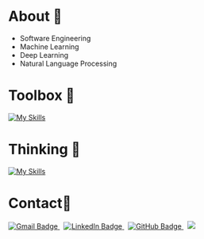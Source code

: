 <br />
<br />

# About 🪪
<ul>
  <li>Software Engineering</li>
  <li>Machine Learning</li>
  <li>Deep Learning</li>
  <li>Natural Language Processing</li>
</ul>


# Toolbox 🧰
<!--- # Toolbox 🧰 -->
[![My Skills](https://skillicons.dev/icons?i=java,python,cpp,ts,cs,r,sklearn,tensorflow,pytorch,aws,azure,docker,kubernetes,terraform,react)](https://skillicons.dev)


# Thinking 🤔
<!--- # Thinking 🤔 -->
[![My Skills](https://skillicons.dev/icons?i=rust,golang,zig)](https://skillicons.dev)


# Contact📇
<div id="badges">
   <a href="mailto:kshatriya.prithvi.raj.27@gmail.com?">
   <img src="https://img.shields.io/badge/gmail-%23DD0031.svg?&style=for-the-badge&logo=gmail&logoColor=white" alt="Gmail Badge"/>
   </a> 
   &nbsp;
   <a href="https://www.linkedin.com/in/prithvi-raj-k-3431a8162/">
   <img src="https://img.shields.io/badge/LinkedIn-blue?style=for-the-badge&logo=linkedin&logoColor=white" alt="LinkedIn Badge"/>
   </a>
   &nbsp;
   <a href="https://github.com/prithvirajkshatriya">
   <img src="https://img.shields.io/badge/github-%23121011.svg?style=for-the-badge&logo=github&logoColor=white" alt="GitHub Badge"/>
   </a>
   &nbsp;
   <a href="https://discord.com/users/:1264564017951932456">
   <img src="https://img.shields.io/badge/Discord-%235865F2.svg?style=for-the-badge&logo=discord&logoColor=white"/>
   </a>
</div>

